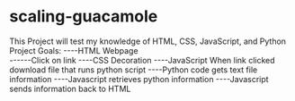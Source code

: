 # scaling-guacamole

This Project will test my knowledge of HTML, CSS, JavaScript, and Python
Project Goals:
----HTML Webpage<br>
------Click on link
----CSS Decoration
----JavaScript When link clicked download file that runs python script
----Python code gets text file information
----Javascript retrieves python information
----Javascript sends information back to HTML